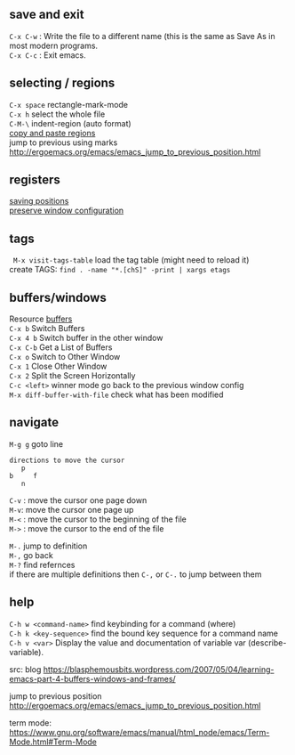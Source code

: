## save and exit
`C-x C-w` : Write the file to a different name (this is the same as Save As in most modern programs.  
`C-x C-c` : Exit emacs.  

## selecting / regions 
`C-x space` rectangle-mark-mode  
`C-x h` select the whole file  
`C-M-\` indent-region (auto format)  
[copy and paste regions](https://www.emacswiki.org/emacs/CopyAndPaste)  
jump to previous using marks http://ergoemacs.org/emacs/emacs_jump_to_previous_position.html  

## registers
[saving positions](https://www.gnu.org/software/emacs/manual/html_node/emacs/Position-Registers.html)  
[preserve window configuration](https://stackoverflow.com/questions/2572950/preserve-window-layout-in-emacs)  

## tags
` M-x visit-tags-table` load the tag table (might need to reload it)  
create TAGS: `find . -name "*.[chS]" -print | xargs etags`  
## buffers/windows
Resource [buffers](http://ergoemacs.org/emacs/emacs_buffer_management.html)  
`C-x b`	Switch Buffers  
`C-x 4 b` Switch buffer in the other window  
`C-x C-b`	Get a List of Buffers  
`C-x o`	Switch to Other Window  
`C-x 1`	Close Other Window  
`C-x 2`	Split the Screen Horizontally  
`C-c <left>` winner mode go back to the previous window config  
`M-x diff-buffer-with-file` check what has been modified  
## navigate
`M-g g` goto line  
```
directions to move the cursor
   p
b     f
   n
```
`C-v` : move the cursor one page down  
`M-v`: move the cursor one page up  
`M-<` : move the cursor to the beginning of the file  
`M->` : move the cursor to the end of the file  


`M-.` jump to definition  
`M-,` go back  
`M-?` find refernces  
if there are multiple definitions then `C-,` or `C-.` to jump between them  


## help
`C-h w <command-name>` find keybinding for a command (where)  
`C-h k <key-sequence>` find the bound key sequence for a command name  
`C-h v <var>` Display the value and documentation of variable var (describe-variable).  


src:
blog
https://blasphemousbits.wordpress.com/2007/05/04/learning-emacs-part-4-buffers-windows-and-frames/

jump to previous position
http://ergoemacs.org/emacs/emacs_jump_to_previous_position.html


term mode: https://www.gnu.org/software/emacs/manual/html_node/emacs/Term-Mode.html#Term-Mode
